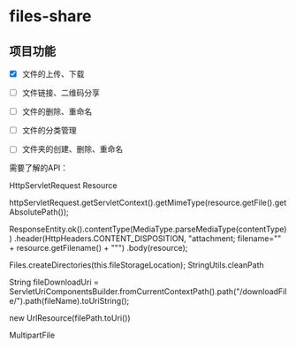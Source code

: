 # files-share

## 项目功能

- [x] 文件的上传、下载
- [ ] 文件链接、二维码分享
- [ ] 文件的删除、重命名
- [ ] 文件的分类管理
- [ ] 文件夹的创建、删除、重命名



需要了解的API：

HttpServletRequest
Resource

 httpServletRequest.getServletContext().getMimeType(resource.getFile().getAbsolutePath());
 
  ResponseEntity.ok().contentType(MediaType.parseMediaType(contentType))
                 .header(HttpHeaders.CONTENT_DISPOSITION, "attachment; filename=\"" + resource.getFilename() + "\"")
                 .body(resource);
                 
                 
 Files.createDirectories(this.fileStorageLocation);
   StringUtils.cleanPath
   
     

String fileDownloadUri = ServletUriComponentsBuilder.fromCurrentContextPath().path("/downloadFile/").path(fileName).toUriString();
             
new UrlResource(filePath.toUri())

MultipartFile
                 
                 
                 